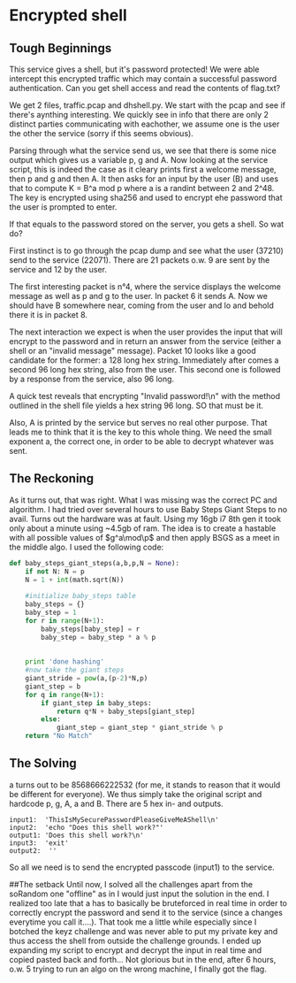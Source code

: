 # Encrypted shell
## Tough Beginnings
This service gives a shell, but it's password protected! We were able intercept this encrypted traffic which may contain a successful password authentication. Can you get shell access and read the contents of flag.txt?

We get 2 files, traffic.pcap and dhshell.py. We start with the pcap and see if there's aynthing interesting. We quickly see in info that there are only 2 distinct parties communicating with eachother, we assume one is the user the other the service (sorry if this seems obvious).

Parsing through what the service send us, we see that there is some nice output which gives us a variable p, g and A. Now looking at the service script, this is indeed the case as it cleary prints first a welcome message, then p and g and then A. It then asks for an input by the user (B) and uses that to compute K =  B^a mod p where a is a randint between 2 and 2^48. The key is encrypted using sha256 and used to encrypt ehe password that the user is prompted to enter.

If that equals to the password stored on the server, you gets a shell. So wat do?

First instinct is to go through the pcap dump and see what the user (37210) send to the service (22071). There are 21 packets o.w. 9 are sent by the service and 12 by the user.

The first interesting packet is n°4, where the service displays the welcome message as well as p and g to the user. In packet 6 it sends A. Now we should have B somewhere near, coming from the user and lo and behold there it is in packet 8.

The next interaction we expect is when the user provides the input that will encrypt to the password and in return an answer from the service (either a shell or an "invalid message" message). Packet 10 looks like a good candidate for the former: a 128 long hex string. Immediately after comes a second 96 long hex string, also from the user. This second one is followed by a response from the service, also 
 96 long. 
 
 A quick test reveals that encrypting "Invalid password!\n" with the method outlined in the shell file yields a hex string 96 long. SO that must be it.
 
 Also, A is printed by the service but serves no real other purpose. That leads me to think that it is the key to this whole thing. We need the small exponent a, the correct one, in order to be able to decrypt whatever was sent.

## The Reckoning
As it turns out, that was right. What I was missing was the correct PC and algorithm. I had tried over several hours to use Baby Steps Giant Steps to no avail. Turns out the hardware was at fault. Using my 16gb i7 8th gen it took only about a minute using ~4.5gb of ram. The idea is to create a hastable with all possible values of $g^a\mod\p$ and then apply BSGS as a meet in the middle algo. I used the following code:

```python
def baby_steps_giant_steps(a,b,p,N = None):
    if not N: N = p
    N = 1 + int(math.sqrt(N))
 
    #initialize baby_steps table
    baby_steps = {}
    baby_step = 1
    for r in range(N+1):
        baby_steps[baby_step] = r
        baby_step = baby_step * a % p
       
       
    print 'done hashing'
    #now take the giant steps
    giant_stride = pow(a,(p-2)*N,p)
    giant_step = b
    for q in range(N+1):
        if giant_step in baby_steps:
            return q*N + baby_steps[giant_step]
        else:
            giant_step = giant_step * giant_stride % p
    return "No Match"
```

## The Solving
a turns out to be 8568666222532 (for me, it stands to reason that it would be different for everyone). We thus simply take the original script and hardcode p, g, A, a and B. 
There are 5 hex in- and outputs. 
```
input1:  'ThisIsMySecurePasswordPleaseGiveMeAShell\n'
input2:  'echo "Does this shell work?"'
output1: 'Does this shell work?\n'
input3:  'exit'
output2:  ''
```
So all we need is to send the encrypted passcode (input1) to the service.

##The setback
Until now, I solved all the challenges apart from the soRandom one "offline" as in I would just input the solution in the end. I realized too late that a has to basically be bruteforced in real time in order to correctly encrypt the password and send it to the service (since a changes everytime you call it....). That took me a little while especially since I botched the keyz challenge and was never able to put my private key and thus access the shell from outside the challenge grounds. I ended up expanding my script to encrypt and decrypt the input in real time and copied pasted back and forth... Not glorious but in the end, after 6 hours, o.w. 5 trying to run an algo on the wrong machine, I finally got the flag.
